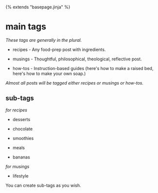 {% extends "basepage.jinja" %}

# main tags

*These tags are generally in the plural.*

  - recipes - Any food-prep post with ingredients.

  - musings - Thoughtful, philosophical, theological, reflective post.

  - how-tos - Instruction-based guides (here's how to make a raised bed, here's how to make your own soap.)

*Almost all posts will be tagged either recipes or musings or how-tos.*

## sub-tags

*for recipes*

  - desserts

  - chocolate

  - smoothies

  - meals

  - bananas

*for musings*

  - lifestyle


You can create sub-tags as you wish.
